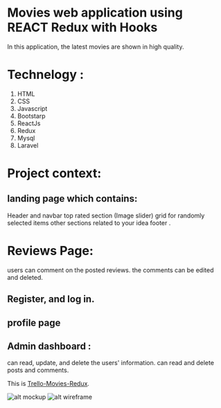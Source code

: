 # Movies web application using REACT Redux with Hooks

In this application, the latest movies are shown in high quality.

# Technelogy :

1. HTML
2. CSS 
3. Javascript
4. Bootstarp
5. ReactJs
6. Redux
7. Mysql
8. Laravel 

# Project context:

## landing page which contains:

 Header and navbar
 top rated section (Image slider)
 grid for randomly selected items
 other sections related to your idea footer .

# Reviews Page:

 users can comment on the posted reviews.
 the comments can be edited and deleted.

## Register, and log in.
## profile page 

## Admin dashboard :
 can read, update, and delete the users' information.
 can read and delete posts and comments.
​

This is [Trello-Movies-Redux](https://trello.com/b/qCXvLh3U/movies).

![alt mockup ](./src/assets/images/Mouckp.png )
![alt wireframe ](./src/assets/images/Wireframe.png )
